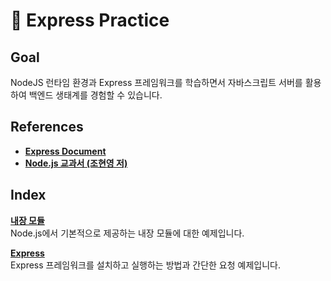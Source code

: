 # 🚚 Express Practice

## Goal

NodeJS 런타임 환경과 Express 프레임워크를 학습하면서 자바스크립트 서버를 활용하여 백엔드 생태계를 경험할 수 있습니다.

## References

- **[Express Document](https://expressjs.com/ko/)**
- [**Node.js 교과서 (조현영 저)**](http://www.yes24.com/Product/Goods/91213376)

## Index

[**내장 모듈**](https://github.com/yondo123/express-practice/tree/node-modules)  
Node.js에서 기본적으로 제공하는 내장 모듈에 대한 예제입니다.

[**Express**](https://github.com/yondo123/express-practice/tree/express)  
Express 프레임워크를 설치하고 실행하는 방법과 간단한 요청 예제입니다.
